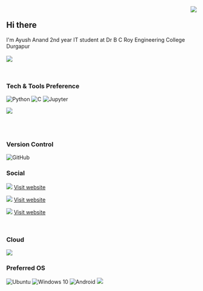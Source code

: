 ## <p align="right">![](https://komarev.com/ghpvc/?username=akayush1108&color=red)</p> Hi there 


I'm Ayush Anand 2nd year IT student at Dr B C Roy Engineering College Durgapur
<br><br>
<a href="https://github.com/S3RP3NT/github-readme-stats">
<img align="center" SRC="https://github-readme-stats.vercel.app/api?username=akayush1108&show_icons=true&hide=contribs,prs&cache_seconds=86400&theme=material-palenight"/>
</a>

<br>

### Tech & Tools Preference

<img alt="Python" src="https://img.shields.io/badge/python%20-%2314354C.svg?&style=for-the-badge&logo=python&logoColor=white"/> <img alt="C" src="https://img.shields.io/badge/C-00599C?style=for-the-badge&logo=c&logoColor=white"/> <img alt="Jupyter" src="https://img.shields.io/badge/Jupyter%20-%23F37626.svg?&style=for-the-badge&logo=Jupyter&logoColor=white" />


<a href="https://github.com/akayush1108/github-readme-stats">
  <!-- Change the `github-readme-stats.anuraghazra1.vercel.app` to `github-readme-stats.vercel.app`  -->
  <img align="center" src="https://github-readme-stats.anuraghazra1.vercel.app/api/top-langs/?username=akayush1108&langs_count=4&theme=material-palenight&layout=compact" />
</a>


<br><br>

### Version Control

<img alt="GitHub" src="https://img.shields.io/badge/github%20-%23121011.svg?&style=for-the-badge&logo=github&logoColor=white"/> 

<br>

### Social

<img src="https://img.shields.io/badge/LinkedIn-0077B5?style=for-the-badge&logo=linkedin&logoColor=white" /> [Visit website](https://www.linkedin.com/in/akayush1108/ "LCO") 

<img src="https://img.shields.io/badge/Facebook-1877F2?style=for-the-badge&logo=facebook&logoColor=white" /> [Visit website](https://www.facebook.com/akayush1108/ "LCO")

<img src="https://img.shields.io/badge/-Hackerrank-2EC866?style=for-the-badge&logo=HackerRank&logoColor=white" /> [Visit website](https://www.hackerrank.com/akayush1108 "LCO")

<br>

### Cloud 

<img src="https://img.shields.io/badge/Google_Cloud-4285F4?style=for-the-badge&logo=google-cloud&logoColor=white" />

<br>

### Preferred OS
<img alt="Ubuntu" src="https://img.shields.io/badge/Ubuntu-E95420?style=for-the-badge&logo=ubuntu&logoColor=white" /> <img alt="Windows 10" src="https://img.shields.io/badge/Windows-0078D6?style=for-the-badge&logo=windows&logoColor=white" /> <img alt="Android" src="https://img.shields.io/badge/Android-3DDC84?style=for-the-badge&logo=android&logoColor=white" /> <img src="https://img.shields.io/badge/Arch_Linux-1793D1?style=for-the-badge&logo=arch-linux&logoColor=white" />
